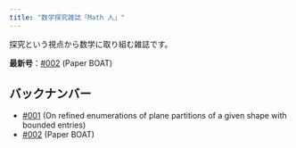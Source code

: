 ```yaml
---
title: "数学探究雑誌「Math 人」"
---
```


探究という視点から数学に取り組む雑誌です。

**最新号**：[#002](./002/) (Paper BOAT)

## バックナンバー

- [#001](./001/) (On refined enumerations of plane partitions of a given shape with bounded entries)
- [#002](./002/) (Paper BOAT)